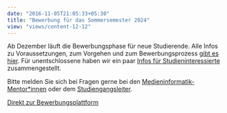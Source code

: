 ```yaml
---
date: "2016-11-05T21:05:33+05:30"
title: "Bewerbung für das Sommersemester 2024"
view: "views/content-12-12"
---
```


Ab Dezember läuft die Bewerbungsphase für neue Studierende. Alle Infos zu Voraussetzungen, zum Vorgehen und zum Bewerbungsprozess <a href="https://www.th-koeln.de/studium/medieninformatik-master--bewerbung_3725.php">gibt es hier</a>. Für unentschlossene haben wir ein paar <a href="/study/bachelor/studieninteressierte/">Infos für Studieninteressierte</a> zusammengestellt. 

Bitte melden Sie sich bei Fragen gerne bei den <a href="/study/#medieninformatik-mentoren">Medieninformatik-Mentor\*innen</a> oder dem <a href="https://www.th-koeln.de/personen/matthias.boehmer/">Studiengangsleiter</a>.

<a class="a-mi-button" href="https://cams.th-koeln.de/">Direkt zur Bewerbungsplattform</a>
</p>
